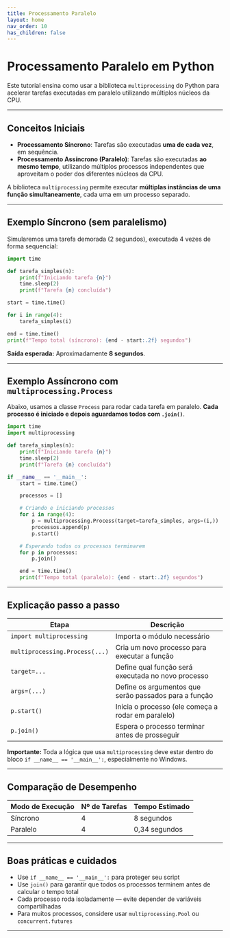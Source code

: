 ```yaml
---
title: Processamento Paralelo
layout: home
nav_order: 10
has_children: false
---
```


# Processamento Paralelo em Python

Este tutorial ensina como usar a biblioteca `multiprocessing` do Python para acelerar tarefas executadas em paralelo utilizando múltiplos núcleos da CPU.

---

## Conceitos Iniciais

- **Processamento Síncrono**: Tarefas são executadas **uma de cada vez**, em sequência.
- **Processamento Assíncrono (Paralelo)**: Tarefas são executadas **ao mesmo tempo**, utilizando múltiplos processos independentes que aproveitam o poder dos diferentes núcleos da CPU.

A biblioteca `multiprocessing` permite executar **múltiplas instâncias de uma função simultaneamente**, cada uma em um processo separado.

---

## Exemplo Síncrono (sem paralelismo)

Simularemos uma tarefa demorada (2 segundos), executada 4 vezes de forma sequencial:

```python
import time

def tarefa_simples(n):
    print(f"Iniciando tarefa {n}")
    time.sleep(2)
    print(f"Tarefa {n} concluída")

start = time.time()

for i in range(4):
    tarefa_simples(i)

end = time.time()
print(f"Tempo total (síncrono): {end - start:.2f} segundos")
```

**Saída esperada:** Aproximadamente **8 segundos**.

---

## Exemplo Assíncrono com `multiprocessing.Process`

Abaixo, usamos a classe `Process` para rodar cada tarefa em paralelo. **Cada processo é iniciado e depois aguardamos todos com `.join()`**.

```python
import time
import multiprocessing

def tarefa_simples(n):
    print(f"Iniciando tarefa {n}")
    time.sleep(2)
    print(f"Tarefa {n} concluída")

if __name__ == '__main__':
    start = time.time()

    processos = []

    # Criando e iniciando processos
    for i in range(4):
        p = multiprocessing.Process(target=tarefa_simples, args=(i,))
        processos.append(p)
        p.start()

    # Esperando todos os processos terminarem
    for p in processos:
        p.join()

    end = time.time()
    print(f"Tempo total (paralelo): {end - start:.2f} segundos")
```

---

## Explicação passo a passo

| Etapa | Descrição |
|-------|-----------|
| `import multiprocessing` | Importa o módulo necessário |
| `multiprocessing.Process(...)` | Cria um novo processo para executar a função |
| `target=...` | Define qual função será executada no novo processo |
| `args=(...)` | Define os argumentos que serão passados para a função |
| `p.start()` | Inicia o processo (ele começa a rodar em paralelo) |
| `p.join()` | Espera o processo terminar antes de prosseguir |

**Importante:** Toda a lógica que usa `multiprocessing` deve estar dentro do bloco `if __name__ == '__main__':`, especialmente no Windows.

---

## Comparação de Desempenho

| Modo de Execução | Nº de Tarefas | Tempo Estimado |
|------------------|---------------|----------------|
| Síncrono         | 4             | 8 segundos    |
| Paralelo         | 4             | 0,34 segundos |

---

## Boas práticas e cuidados

- Use `if __name__ == '__main__':` para proteger seu script
- Use `join()` para garantir que todos os processos terminem antes de calcular o tempo total
- Cada processo roda isoladamente — evite depender de variáveis compartilhadas
- Para muitos processos, considere usar `multiprocessing.Pool` ou `concurrent.futures`

---

